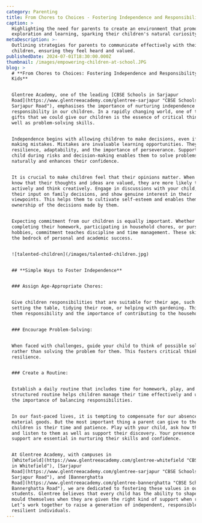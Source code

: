 ```yaml
---
category: Parenting
title: From Chores to Choices - Fostering Independence and Responsibility in Kids
caption: >
  Highlighting the need for parents to create an environment that promotes
  exploration and learning, sparking their children's natural curiosity.
metaDescription: >-
  Outlining strategies for parents to communicate effectively with their
  children, ensuring they feel heard and valued.
publishedDate: 2024-07-01T18:30:00.000Z
thumbnail: /images/empowering-children-at-school.JPG
blog: >
  # **From Chores to Choices: Fostering Independence and Responsibility in
  Kids**


  Glentree Academy, one of the leading [CBSE Schools in Sarjapur
  Road](https://www.glentreeacademy.com/glentree-sarjapur "CBSE Schools in
  Sarjapur Road"), emphasises the importance of nurturing independence and
  responsibility in our children. In a rapidly changing world, one of the finest
  gifts that we could give our children is the essence of critical thinking as
  well as problem-solving skills.


  Independence begins with allowing children to make decisions, even if it means
  making mistakes. Mistakes are invaluable learning opportunities. They teach
  resilience, adaptability, and the importance of perseverance. Supporting your
  child during risks and decision-making enables them to solve problems
  naturally and enhances their confidence.


  It is crucial to make children feel that their opinions matter. When children
  know that their thoughts and ideas are valued, they are more likely to engage
  actively and think creatively. Engage in discussions with your child, ask for
  their input on family decisions, and show genuine interest in their
  viewpoints. This helps them to cultivate self-esteem and enables them to take
  ownership of the decisions made by them.


  Expecting commitment from our children is equally important. Whether it’s
  completing their homework, participating in household chores, or pursuing
  hobbies, commitment teaches discipline and time management. These skills are
  the bedrock of personal and academic success.


  ![talented-children](/images/talented-children.jpg)


  ## **Simple Ways to Foster Independence**


  ### Assign Age-Appropriate Chores:


  Give children responsibilities that are suitable for their age, such as
  setting the table, tidying their room, or helping with gardening. This teaches
  them responsibility and the importance of contributing to the household.


  ### Encourage Problem-Solving:


  When faced with challenges, guide your child to think of possible solutions
  rather than solving the problem for them. This fosters critical thinking and
  resilience.


  ### Create a Routine:


  Establish a daily routine that includes time for homework, play, and chores. A
  structured routine helps children manage their time effectively and understand
  the importance of balancing responsibilities.


  In our fast-paced lives, it is tempting to compensate for our absence with
  material goods. But the most important thing a parent can give to their
  children is their time and patience. Play with your child, ask how they are,
  and listen to them as well as support their discovery. Your presence and
  support are essential in nurturing their skills and confidence.


  At Glentree Academy, with campuses in
  [Whitefield](https://www.glentreeacademy.com/glentree-whitefield "CBSE Schools
  in Whitefield"), [Sarjapur
  Road](https://www.glentreeacademy.com/glentree-sarjapur "CBSE Schools in
  Sarjapur Road"), and [Bannerghatta
  Road](https://www.glentreeacademy.com/glentree-bannerghatta "CBSE Schools in
  Bannerghatta Road"), we are dedicated to fostering these values in our
  students. Glentree believes that every child has the ability to shape and
  mould themselves when they are given the right kind of support when required.
  Let’s work together to raise a generation of independent, responsible, and
  resilient individuals.
---
```


